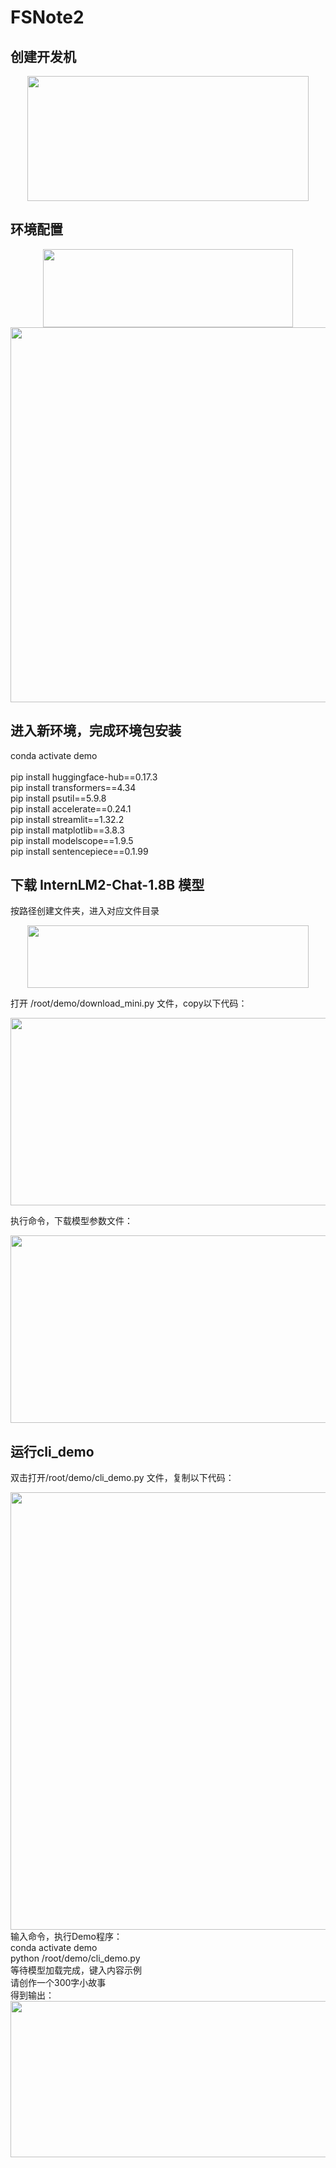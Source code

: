 # FSNote2
## 创建开发机
<div align="center">
<image src="Note2_picture1.png"width="450"height="200">
</div>
  
## 环境配置
<div align="center">
<image src="Note2_picture2.png"width="400"height="125">
</div>
<div align="center">
<image src="Note2_picture3.png"width="550"height="600">
</div>

## 进入新环境，完成环境包安装
conda activate demo
<br>
<br> pip install huggingface-hub==0.17.3
<br> pip install transformers==4.34 
<br> pip install psutil==5.9.8
<br> pip install accelerate==0.24.1
<br> pip install streamlit==1.32.2 
<br> pip install matplotlib==3.8.3 
<br> pip install modelscope==1.9.5
<br> pip install sentencepiece==0.1.99

## 下载 InternLM2-Chat-1.8B 模型

按路径创建文件夹，进入对应文件目录
<div align="center">
<image src="Note2_picture4.png"width="450"height="100">
</div>

打开 /root/demo/download_mini.py 文件，copy以下代码： 
<div align="center">
<image src="Note2_picture5.png"width="550"height="300">
</div>

执行命令，下载模型参数文件：
<div align="center">
<image src="Note2_picture6.png"width="550"height="300">
</div>

## 运行cli_demo
双击打开/root/demo/cli_demo.py 文件，复制以下代码：

<div align="center">
<image src="Note2_picture7.png"width="550"height="700">
</div>
输入命令，执行Demo程序：
<br> conda activate demo
<br> python /root/demo/cli_demo.py
<br> 等待模型加载完成，键入内容示例
<br> 请创作一个300字小故事
<br> 得到输出：
<div align="center">
<image src="Note2_picture8.png"width="650"height="250">
</div>
